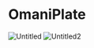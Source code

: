 # OmaniPlate
![Untitled](https://github.com/user-attachments/assets/111afa9a-1605-4fac-bc02-857614b44ad7)
![Untitled2](https://github.com/user-attachments/assets/47b3e4dd-bbb8-4f4a-bf9c-3499a9ab1a6e)
